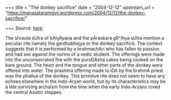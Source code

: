 +++
title = "The donkey sacrifice"
date = "2004-12-12"
upstream_url = "https://manasataramgini.wordpress.com/2004/12/12/the-donkey-sacrifice/"

+++
Source: [here](https://manasataramgini.wordpress.com/2004/12/12/the-donkey-sacrifice/).

The shrauta sUtra of kAtyAyana and the pAraskara gR^ihya sUtra mention a peculiar rite namely the gardhabhejya or the donkey sacrifice. The context suggests that it is performed by a brahmachAri who has fallen to passion and had sex against the norms of a vedic student. The offerings were made into the unconsecrated fire with the puroDAsha cakes being cooked on the bare ground. The heart and the tongue and other parts of the donkey were offered into water. The prashitra offering made to iDA by the brahmA priest was the phallus of the donkey. This primitive rite does not seem to have any echoes elsewhere in the Indo-Aryan world, but by its characteristics may be a late surviving archaism from the time when the early Indo-Aryans roved the central Asiatic steppes.

